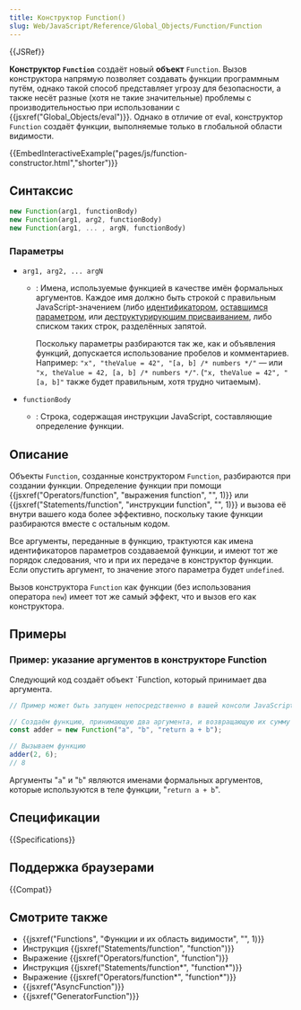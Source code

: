 ```yaml
---
title: Конструктор Function()
slug: Web/JavaScript/Reference/Global_Objects/Function/Function
---
```


{{JSRef}}

**Конструктор `Function`** создаёт новый **объект** `Function`. Вызов конструктора напрямую позволяет создавать функции программным путём, однако такой способ представляет угрозу для безопасности, а также несёт разные (хотя не такие значительные) проблемы с производительностью при использовании с {{jsxref("Global_Objects/eval")}}. Однако в отличие от eval, конструктор `Function` создаёт функции, выполняемые только в глобальной области видимости.

{{EmbedInteractiveExample("pages/js/function-constructor.html","shorter")}}

## Синтаксис

```js
new Function(arg1, functionBody)
new Function(arg1, arg2, functionBody)
new Function(arg1, ... , argN, functionBody)
```

### Параметры

- `arg1, arg2, ... argN`

  - : Имена, используемые функцией в качестве имён формальных аргументов. Каждое имя должно быть строкой с правильным JavaScript-значением (либо [идентификатором](/ru/docs/Glossary/Identifier), [оставшимся параметром](/ru/docs/Web/JavaScript/Reference/Functions/Rest_parameters), или [деструктурирующим присваиванием](/ru/docs/Web/JavaScript/Reference/Operators/Destructuring_assignment), либо списком таких строк, разделённых запятой.

    Поскольку параметры разбираются так же, как и объявления функций, допускается использование пробелов и комментариев. Например: `"x", "theValue = 42", "[a, b] /* numbers */"` — или `"x, theValue = 42, [a, b] /* numbers */"`. (`"x, theValue = 42", "[a, b]"` также будет правильным, хотя трудно читаемым).

- `functionBody`
  - : Строка, содержащая инструкции JavaScript, составляющие определение функции.

## Описание

Объекты `Function`, созданные конструктором `Function`, разбираются при создании функции. Определение функции при помощи {{jsxref("Operators/function", "выражения function", "", 1)}} или {{jsxref("Statements/function", "инструкции function", "", 1)}} и вызова её внутри вашего кода более эффективно, поскольку такие функции разбираются вместе с остальным кодом.

Все аргументы, переданные в функцию, трактуются как имена идентификаторов параметров создаваемой функции, и имеют тот же порядок следования, что и при их передаче в конструктор функции. Если опустить аргумент, то значение этого параметра будет `undefined`.

Вызов конструктора `Function` как функции (без использования оператора `new`) имеет тот же самый эффект, что и вызов его как конструктора.

## Примеры

### Пример: указание аргументов в конструкторе Function

Следующий код создаёт объект `Function, который принимает два аргумента.

```js
// Пример может быть запущен непосредственно в вашей консоли JavaScript

// Создаём функцию, принимающую два аргумента, и возвращающую их сумму
const adder = new Function("a", "b", "return a + b");

// Вызываем функцию
adder(2, 6);
// 8
```

Аргументы "`a`" и "`b`" являются именами формальных аргументов, которые используются в теле функции, "`return a + b`".

## Спецификации

{{Specifications}}

## Поддержка браузерами

{{Compat}}

## Смотрите также

- {{jsxref("Functions", "Функции и их область видимости", "", 1)}}
- Инструкция {{jsxref("Statements/function", "function")}}
- Выражение {{jsxref("Operators/function", "function")}}
- Инструкция {{jsxref("Statements/function*", "function*")}}
- Выражение {{jsxref("Operators/function*", "function*")}}
- {{jsxref("AsyncFunction")}}
- {{jsxref("GeneratorFunction")}}
